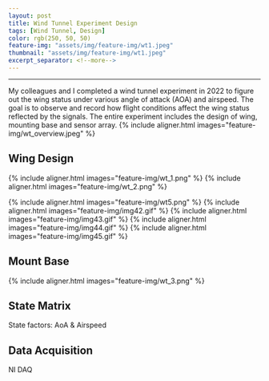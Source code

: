 ```yaml
---
layout: post
title: Wind Tunnel Experiment Design
tags: [Wind Tunnel, Design]
color: rgb(250, 50, 50)
feature-img: "assets/img/feature-img/wt1.jpeg"
thumbnail: "assets/img/feature-img/wt1.jpeg"
excerpt_separator: <!--more-->
---
```


---
My colleagues and I completed a wind tunnel experiment in 2022 to figure out the wing status under various angle of attack (AOA) and airspeed. The goal is to observe and record how flight conditions affect the wing status reflected by the signals. The entire experiment includes the design of wing, mounting base and sensor array.
{% include aligner.html images="feature-img/wt_overview.jpeg" %}

## Wing Design

{% include aligner.html images="feature-img/wt_1.png" %}
{% include aligner.html images="feature-img/wt_2.png" %}

{% include aligner.html images="feature-img/wt5.png" %}
{% include aligner.html images="feature-img/img42.gif" %}
{% include aligner.html images="feature-img/img43.gif" %}
{% include aligner.html images="feature-img/img44.gif" %}
{% include aligner.html images="feature-img/img45.gif" %}

## Mount Base

{% include aligner.html images="feature-img/wt_3.png" %}

## State Matrix

State factors: AoA & Airspeed

## Data Acquisition

NI DAQ
